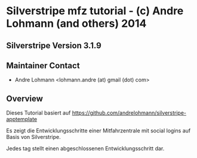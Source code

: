 # Silverstripe mfz tutorial - (c) Andre Lohmann (and others) 2014

## Silverstripe Version 3.1.9

## Maintainer Contact 
 * Andre Lohmann
   <lohmann.andre (at) gmail (dot) com>
 

## Overview
Dieses Tutorial basiert auf https://github.com/andrelohmann/silverstripe-apptemplate

Es zeigt die Entwicklungsschritte einer Mitfahrzentrale mit social logins auf Basis von Silverstripe.

Jedes tag stellt einen abgeschlossenen Entwicklungsschritt dar.